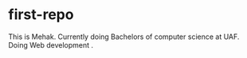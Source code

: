 # first-repo
This is Mehak.
Currently doing Bachelors of computer science at UAF.
Doing Web development .
